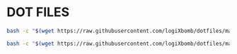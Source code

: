 # DOT FILES

```bash
bash -c "$(wget https://raw.githubusercontent.com/logiXbomb/dotfiles/master/install.sh -O -)"
```

```bash
bash -c "$(wget https://raw.githubusercontent.com/logiXbomb/dotfiles/master/install_mac.sh -O -)"
```
